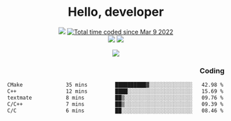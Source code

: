 # <div align='center' >Hello, developer</div>

<div align='center'>
  <a ><img src="https://img.shields.io/badge/dynamic/json?url=https%3A%2F%2Fapi.swo.moe%2Fstats%2Fgithub%2FFree-Aaron-Li&query=count&color=181717&label=GitHub&labelColor=282c34&logo=github&suffix=+follows&cacheSeconds=3600"></a>
  <a href="https://wakatime.com/@fe40087f-8eae-48dc-9950-ad0633db1591"><img src="https://wakatime.com/badge/user/fe40087f-8eae-48dc-9950-ad0633db1591.svg" alt="Total time coded since Mar 9 2022" /></a>
</div>
<div align='center'>
  <a><img src="https://img.shields.io/badge/Rookie-blue?style=plastic&logo=c&logoColor=blue&labelColor=7a6d56"></a>
  <a><img src="https://img.shields.io/badge/Rookie-blue?style=plastic&logo=c%2B%2B&logoColor=blue&labelColor=7a6d56"></a> 
</div>

<p align="center">
  <img src="https://readme-typing-svg.demolab.com/?lines=你好!+开发者;Hello!+ developer&font=Fira%20Code&center=true&width=380&height=50&duration=4000&pause=1000">
</p>


<div align='right'>
  <h3>Coding</h3>
</div>

<!--START_SECTION:waka-->

```txt
CMake              35 mins         ██████████▓░░░░░░░░░░░░░░   42.98 %
C++                12 mins         ████░░░░░░░░░░░░░░░░░░░░░   15.69 %
textmate           8 mins          ██▒░░░░░░░░░░░░░░░░░░░░░░   09.76 %
C/C++              7 mins          ██▒░░░░░░░░░░░░░░░░░░░░░░   09.39 %
C/C                6 mins          ██░░░░░░░░░░░░░░░░░░░░░░░   08.46 %
```

<!--END_SECTION:waka-->




